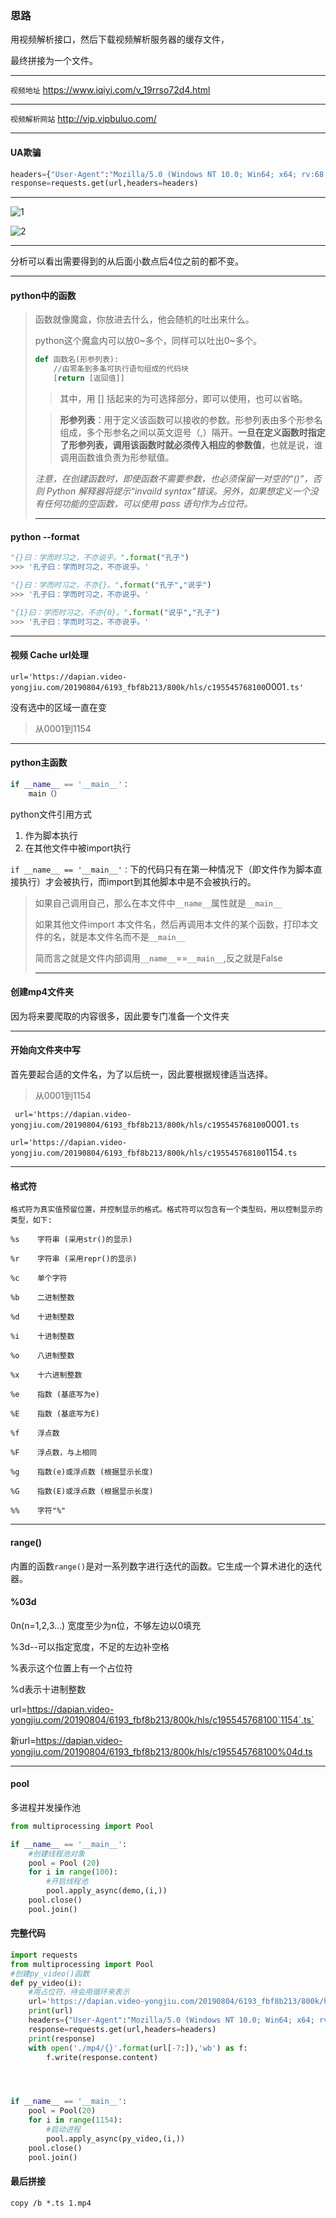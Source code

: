 ### 思路

用视频解析接口，然后下载视频解析服务器的缓存文件，

最终拼接为一个文件。

---

`视频地址`  https://www.iqiyi.com/v_19rrso72d4.html 

---

`视频解析网站`  http://vip.vipbuluo.com/

---

#### UA欺骗

```python
headers={"User-Agent":"Mozilla/5.0 (Windows NT 10.0; Win64; x64; rv:68.0) Gecko/20100101 Firefox/68.0"}	
response=requests.get(url,headers=headers)
```

---

![1](./screenCapture/1.jpg)

![2](./screenCapture/2.jpg)

---

分析可以看出需要得到的从后面小数点后4位之前的都不变。

---

#### python中的函数

> 函数就像魔盒，你放进去什么，他会随机的吐出来什么。
>
> python这个魔盒内可以放0~多个，同样可以吐出0~多个。
>
> ```python
> def 函数名(形参列表):
>     //由零条到多条可执行语句组成的代码块
>     [return [返回值]]
> ```
>
> >  其中，用 [] 括起来的为可选择部分，即可以使用，也可以省略。
>
> >  **形参列表**：用于定义该函数可以接收的参数。形参列表由多个形参名组成，多个形参名之间以英文逗号（,）隔开。**一旦在定义函数时指定了形参列表，调用该函数时就必须传入相应的参数值**，也就是说，谁调用函数谁负责为形参赋值。
>
> *注意，在创建函数时，即使函数不需要参数，也必须保留一对空的“()”，否则 Python 解释器将提示“invaild syntax”错误。另外，如果想定义一个没有任何功能的空函数，可以使用 pass 语句作为占位符。*
>
> ---

#### python --format

```python
"{}曰：学而时习之，不亦说乎。".format("孔子")
>>> '孔子曰：学而时习之，不亦说乎。'
```

```python
"{}曰：学而时习之，不亦{}。".format("孔子","说乎")
>>> '孔子曰：学而时习之，不亦说乎。'
```

```python
"{1}曰：学而时习之，不亦{0}。".format("说乎","孔子")
>>> '孔子曰：学而时习之，不亦说乎。'
```

---

#### 视频 Cache url处理

`url='https://dapian.video-yongjiu.com/20190804/6193_fbf8b213/800k/hls/c195545768100`0001`.ts'`

没有选中的区域一直在变

>  从0001到1154

---

#### python主函数

```python
if __name__ == '__main__'：
    main（）
```

python文件引用方式

1. 作为脚本执行
2. 在其他文件中被import执行

`if __name__ == '__main__'：`下的代码只有在第一种情况下（即文件作为脚本直接执行）才会被执行，而import到其他脚本中是不会被执行的。

> 如果自己调用自己，那么在本文件中`__name__`属性就是`__main__`
>
> 如果其他文件import 本文件名，然后再调用本文件的某个函数，打印本文件的名，就是本文件名而不是`__main__`
>
> 简而言之就是文件内部调用`__name__`==`__main__`,反之就是False
>
> ---

#### 创建mp4文件夹

因为将来要爬取的内容很多，因此要专门准备一个文件夹

---

#### 开始向文件夹中写

首先要起合适的文件名，为了以后统一，因此要根据规律适当选择。

> 从0001到1154

`
url='https://dapian.video-yongjiu.com/20190804/6193_fbf8b213/800k/hls/c195545768100`0001`.ts`

`url='https://dapian.video-yongjiu.com/20190804/6193_fbf8b213/800k/hls/c195545768100`1154`.ts`



---

#### 格式符

```
格式符为真实值预留位置，并控制显示的格式。格式符可以包含有一个类型码，用以控制显示的类型，如下:

%s    字符串 (采用str()的显示)

%r    字符串 (采用repr()的显示)

%c    单个字符

%b    二进制整数

%d    十进制整数

%i    十进制整数

%o    八进制整数

%x    十六进制整数

%e    指数 (基底写为e)

%E    指数 (基底写为E)

%f    浮点数

%F    浮点数，与上相同

%g    指数(e)或浮点数 (根据显示长度)

%G    指数(E)或浮点数 (根据显示长度)

%%    字符"%"
```

---

#### range()

内置的函数`range()`是对一系列数字进行迭代的函数。它生成一个算术进化的迭代器。

#### %03d

0n(n=1,2,3...) 宽度至少为n位，不够左边以0填充

%3d--可以指定宽度，不足的左边补空格

%表示这个位置上有一个占位符

%d表示十进制整数

url=https://dapian.video-yongjiu.com/20190804/6193_fbf8b213/800k/hls/c195545768100`1154`.ts`

新url=https://dapian.video-yongjiu.com/20190804/6193_fbf8b213/800k/hls/c195545768100%04d.ts

---

#### pool

多进程并发操作池

```python
from multiprocessing import Pool
```

```python
if __name__ == '__main__':
	#创建线程池对象
	pool = Pool (20)
	for i in range(100):
        #开启线程池
		pool.apply_async(demo,(i,))
	pool.close()
	pool.join()
```

#### 完整代码

```python
import requests
from multiprocessing import Pool
#创建py_video()函数
def py_video(i):
	#用占位符，待会用循环来表示
	url='https://dapian.video-yongjiu.com/20190804/6193_fbf8b213/800k/hls/c195545768100%04d.ts'%i
	print(url)
	headers={"User-Agent":"Mozilla/5.0 (Windows NT 10.0; Win64; x64; rv:68.0) Gecko/20100101 Firefox/68.0"}	
	response=requests.get(url,headers=headers)
	print(response)
	with open('./mp4/{}'.format(url[-7:]),'wb') as f:
		f.write(response.content)




if __name__ == '__main__':
	pool = Pool(20)
	for i in range(1154):
		#启动进程
		pool.apply_async(py_video,(i,))
	pool.close()
	pool.join()
```

#### 最后拼接

```CQL
copy /b *.ts 1.mp4
```


